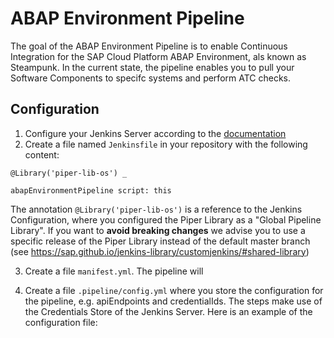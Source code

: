 # ABAP Environment Pipeline

The goal of the ABAP Environment Pipeline is to enable Continuous Integration for the SAP Cloud Platform ABAP Environment, als known as Steampunk.
In the current state, the pipeline enables you to pull your Software Components to specifc systems and perform ATC checks.

## Configuration

1. Configure your Jenkins Server according to the [documentation](https://sap.github.io/jenkins-library/guidedtour/)
2. Create a file named `Jenkinsfile` in your repository with the following content:

```
@Library('piper-lib-os') _

abapEnvironmentPipeline script: this
```

The annotation `@Library('piper-lib-os')` is a reference to the Jenkins Configuration, where you configured the Piper Library as a "Global Pipeline Library". If you want to **avoid breaking changes** we advise you to use a specific release of the Piper Library instead of the default master branch (see https://sap.github.io/jenkins-library/customjenkins/#shared-library)

3. Create a file `manifest.yml`. The pipeline will

4. Create a file `.pipeline/config.yml` where you store the configuration for the pipeline, e.g. apiEndpoints and credentialIds. The steps make use of the Credentials Store of the Jenkins Server. Here is an example of the configuration file:
```

```
